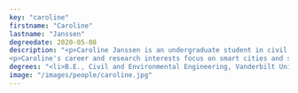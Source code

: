 ```yaml
---
key: "caroline"
firstname: "Caroline"
lastname: "Janssen"
degreedate: 2020-05-08
description: "<p>Caroline Janssen is an undergraduate student in civil and environmental engineering at Vanderbilt University. She is currently working as an undergraduate research assistant in Prof. Dan Work's lab at the Institute for Software Integrated Systems.</p>
<p>Caroline's career and research interests focus on smart cities and sustainable transportation and infrastructure development. Presently, she's working on experiments that examine how cars equipped with adaptive cruise control affect traffic flow.</p>"
degrees: "<li>B.E., Civil and Environmental Engineering, Vanderbilt University, 2020 (expected)</li>"
image: "/images/people/caroline.jpg"
---
```


